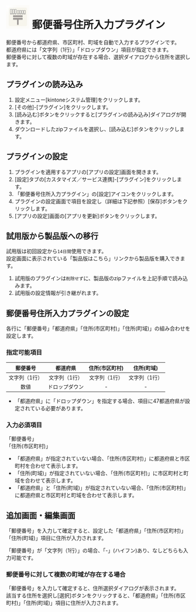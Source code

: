 # ![...](img/icon.png) 郵便番号住所入力プラグイン

郵便番号から都道府県、市区町村、町域を自動で入力するプラグインです。  
都道府県には「文字列（1行）」「ドロップダウン」項目が指定できます。  
郵便番号に対して複数の町域が存在する場合、選択ダイアログから住所を選択します。

## プラグインの読み込み
1. 設定メニュー[kintoneシステム管理]をクリックします。
1. [その他]-[プラグイン]をクリックします。
1. [読み込む]ボタンをクリックすると[プラグインの読み込み]ダイアログが開きます。
1. ダウンロードしたzipファイルを選択し、[読み込む]ボタンをクリックします。

## プラグインの設定
1. プラグインを適用するアプリの[アプリの設定]画面を開きます。
1. [設定]タブの[カスタマイズ／サービス連携]-[プラグイン]をクリックします。
1. 「郵便番号住所入力プラグイン」の[設定]アイコンをクリックします。
1. プラグインの設定画面で項目を設定し（詳細は下記参照）[保存]ボタンをクリックします。
1. [アプリの設定]画面の[アプリを更新]ボタンをクリックします。

## 試用版から製品版への移行
試用版は初回設定から`14日間`使用できます。  
設定画面に表示されている「製品版はこちら」リンクから製品版を購入できます。
1. 試用版のプラグインは`削除せず`に、製品版のzipファイルを上記手順で読み込みます。
1. 試用版の設定情報が引き継がれます。

## 郵便番号住所入力プラグインの設定
各行に「郵便番号」「都道府県」「住所(市区町村)」「住所(町域)」の組み合わせを設定します。  

### 指定可能項目
| 郵便番号 | 都道府県 | 住所(市区町村) | 住所(町域) |
| :------------: |:------------:| :------------:| :------------:|
| 文字列（1行） | 文字列（1行） | 文字列（1行） | 文字列（1行） |
| 数値 | ドロップダウン | - | - |  
  
- 「都道府県」に「ドロップダウン」を指定する場合、項目に47都道府県が設定されている必要があります。  

### 入力必須項目
「郵便番号」  
「住所(市区町村)」  
  
- 「都道府県」が指定されていない場合、「住所(市区町村)」に都道府県と市区町村を合わせて表示します。
- 「住所(町域)」が指定されていない場合、「住所(市区町村)」に市区町村と町域を合わせて表示します。
- 「都道府県」と「住所(町域)」が指定されていない場合、「住所(市区町村)」に都道府県と市区町村と町域を合わせて表示します。

## 追加画面・編集画面

「郵便番号」を入力して確定すると、設定した「都道府県」「住所(市区町村)」「住所(町域)」項目に住所が入力されます。  
  
「郵便番号」が「文字列（1行）」の場合、「-」(ハイフン)あり、なしどちらも入力可能です。

### 郵便番号に対して複数の町域が存在する場合
「郵便番号」を入力して確定すると、住所選択ダイアログが表示されます。  
該当する住所を選択し[選択]ボタンをクリックすると、「都道府県」「住所(市区町村)」「住所(町域)」項目に住所が入力されます。